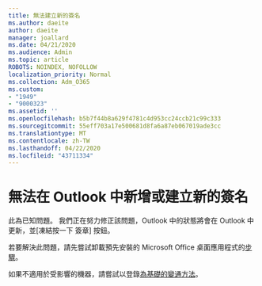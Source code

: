 ```yaml
---
title: 無法建立新的簽名
ms.author: daeite
author: daeite
manager: joallard
ms.date: 04/21/2020
ms.audience: Admin
ms.topic: article
ROBOTS: NOINDEX, NOFOLLOW
localization_priority: Normal
ms.collection: Adm_O365
ms.custom:
- "1949"
- "9000323"
ms.assetid: ''
ms.openlocfilehash: b5b7f44b8a629f4781c4d953cc24ccb21c99c333
ms.sourcegitcommit: 55eff703a17e500681d8fa6a87eb067019ade3cc
ms.translationtype: MT
ms.contentlocale: zh-TW
ms.lasthandoff: 04/22/2020
ms.locfileid: "43711334"
---
```

# <a name="cannot-add-or-create-a-new-signature-in-outlook"></a>無法在 Outlook 中新增或建立新的簽名

此為已知問題。 我們正在努力修正該問題，Outlook 中的狀態將會在 Outlook 中更新，並[凍結按一下 [](https://support.office.com/article/c70b36c2-66ca-401c-ab45-f29a46495d02)簽章] 按鈕。

若要解決此問題，請先嘗試卸載預先安裝的 Microsoft Office 桌面應用程式的[步驟](https://support.office.com/article/c70b36c2-66ca-401c-ab45-f29a46495d02)。 

如果不適用於受影響的機器，請嘗試以登錄[為基礎的變通方法](https://support.office.com/article/c70b36c2-66ca-401c-ab45-f29a46495d02)。